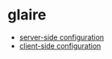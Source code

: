 # glaire
- [server-side configuration](https://github.com/kaboel/glaire/tree/master/client/README.md) 
- [client-side configuration](https://github.com/kaboel/glaire/tree/master/server/README.md)
